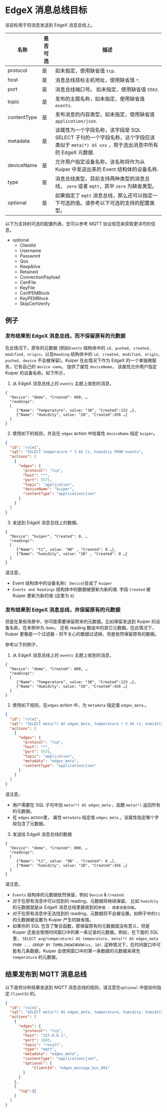 # EdgeX 消息总线目标

该目标用于将消息发送到 EdgeX 消息总线上。

| 名称        | 是否可选 | 描述                                                 |
| ----------- | -------- | ------------------------------------------------------------ |
| protocol    | 是     | 如未指定，使用缺省值 ``tcp``.                                |
| host        | 是    | 消息总线目标主机地址，使用缺省值 ``*``.                      |
| port        | 是    | 消息总线端口号。 如未指定，使用缺省值 ``5563``.              |
| topic       | 是    | 发布的主题名称，如未指定，使用缺省值 ``events``.             |
| contentType | 是    | 发布消息的内容类型，如未指定，使用缺省值 ``application/json``. |
| metadata    | 是    | 该属性为一个字段名称，该字段是 SQL SELECT 子句的一个字段名称，这个字段应该类似于 ``meta(*) AS xxx`` ，用于选出消息中所有的 EdgeX 元数据. |
| deviceName  | 是    | 允许用户指定设备名称，该名称将作为从 Kuiper 中发送出来的 Event 结构体的设备名称. |
| type          | 是    | 消息总线类型，目前支持两种类型的消息总线， ``zero`` 或者 ``mqtt``，其中 ``zero`` 为缺省类型。 |
| optional      | 是    | 如果指定了 ``mqtt`` 消息总线，那么还可以指定一下可选的值。请参考以下可选的支持的配置类型。 |

以下为支持的可选的配置列表，您可以参考 MQTT 协议规范来获取更详尽的信息。

- optional
  - ClientId
  - Username
  - Password
  - Qos
  - KeepAlive
  - Retained
  - ConnectionPayload
  - CertFile
  - KeyFile
  - CertPEMBlock
  - KeyPEMBlock
  - SkipCertVerify

## 例子

### 发布结果到 EdgeX 消息总线，而不保留原有的元数据
在此情况下，原有的元数据 (例如``Events`` 结构体中的 ``id, pushed, created, modified, origin``，以及``Reading`` 结构体中的  ``id, created, modified, origin, pushed, device`` 不会被保留)。Kuiper 在此情况下作为 EdgeX 的一个单独微服务，它有自己的 ``device name``。 提供了属性 ``deviceName``， 该属性允许用户指定 Kuiper 的设备名称。如下所示，

1) 从 EdgeX 消息总线上的 ``events`` 主题上收到的消息，

```
{
  "Device": "demo", "Created": 000, …
  "readings": 
  [
     {"Name": "Temperature", value: "30", "Created":123 …},
     {"Name": "Humidity", value: "20", "Created":456 …}
  ]
}
```
2) 使用如下的规则，并且在 ``edgex`` action 中给属性 ``deviceName`` 指定 ``kuiper``。

```json
{
  "id": "rule1",
  "sql": "SELECT temperature * 3 AS t1, humidity FROM events",
  "actions": [
    {
      "edgex": {
        "protocol": "tcp",
        "host": "*",
        "port": 5571,
        "topic": "application",
        "deviceName": "kuiper",
        "contentType": "application/json"
      }
    }
  ]
}
```
3) 发送到 EdgeX 消息总线上的数据。

```
{
  "Device": "kuiper", "Created": 0, …
  "readings": 
  [
     {"Name": "t1", value: "90" , "Created": 0 …},
     {"Name": "humidity", value: "20" , "Created": 0 …}
  ]
}
```
请注意，
- Event 结构体中的设备名称( `` Device``)变成了 ``kuiper``
- ``Events and Readings`` 结构体中的数据被更新为新的值. 字段 ``Created`` 被 Kuiper 更新为新的值 (这里为 ``0``).

### 发布结果到 EdgeX 消息总线，并保留原有的元数据
但是在某些场景中，你可能需要保留原来的元数据。比如保留发送到 Kuiper 的设备名称，在本例中为 ``demo``， 还有 reading 数组中的其它元数据。在此情况下，Kuiper 更像是一个过滤器 - 将不关心的数据过滤掉，但是依然保留原有的数据。

参考以下的例子，

1) 从 EdgeX 消息总线上的 ``events`` 主题上收到的消息，

```
{
  "Device": "demo", "Created": 000, …
  "readings": 
  [
     {"Name": "Temperature", value: "30", "Created":123 …},
     {"Name": "Humidity", value: "20", "Created":456 …}
  ]
}
```
2) 使用如下规则，在``edgex`` action 中，为 ``metadata`` 指定值 ``edgex_meta`` 。

```json
{
  "id": "rule1",
  "sql": "SELECT meta(*) AS edgex_meta, temperature * 3 AS t1, humidity FROM events WHERE temperature > 30",
  "actions": [
    {
      "edgex": {
        "protocol": "tcp",
        "host": "*",
        "port": 5571,
        "topic": "application",
        "metadata": "edgex_meta",
        "contentType": "application/json"
      }
    }
  ]
}
```
请注意，
- 用户需要在 SQL 子句中加 ``meta(*) AS edgex_meta`` ，函数 ``meta(*)`` 返回所有的元数据。
- 在 ``edgex`` action里， 属性 ``metadata`` 指定值 ``edgex_meta`` 。该属性指定哪个字段包含了元数据。

3) 发送给 EdgeX 消息总线的数据

```
{
  "Device": "demo", "Created": 000, …
  "readings": 
  [
     {"Name": "t1", value: "90" , "Created": 0 …},
     {"Name": "humidity", value: "20", "Created":456 …}
  ]
}
```
请注意，
- ``Events`` 结构体的元数据依然保留，例如 ``Device`` & ``Created``.
- 对于在原有消息中可以找到的 reading，元数据将继续保留。 比如 ``humidity`` 的元数据就是从 EdgeX 消息总线里接收到的``原值 - 或者说是旧值``。
- 对于在原有消息中无法找到的 reading，元数据将不会被设置。如例子中的``t1`` 的元数据被设置为 Kuiper 产生的缺省值。
- 如果你的 SQL 包含了聚合函数，那保留原有的元数据就没有意义，但是 Kuiper 还是会使用时间窗口中的某一条记录的元数据。例如，在下面的 SQL 里，
```SELECT avg(temperature) AS temperature, meta(*) AS edgex_meta FROM ... GROUP BY TUMBLINGWINDOW(ss, 10)```. 
这种情况下，在时间窗口中可能有几条数据，Kuiper 会使用窗口中的第一条数据的元数据来填充 ``temperature`` 的元数据。

## 结果发布到 MQTT 消息总线

以下是将分析结果发送到 MQTT 消息总线的规则，请注意在``optional`` 中是如何指定 ``ClientId`` 的。

```json
{
  "id": "rule1",
  "sql": "SELECT meta(*) AS edgex_meta, temperature, humidity, humidity*2 as h1 FROM demo WHERE temperature = 20",
  "actions": [
    {
      "edgex": {
        "protocol": "tcp",
        "host": "127.0.0.1",
        "port": 1883,
        "topic": "result",
        "type": "mqtt",
        "metadata": "edgex_meta",
        "contentType": "application/json",
        "optional": {
        	"ClientId": "edgex_message_bus_001"
        }
      }
    },
    {
      "log":{}
    }
  ]
}
```

